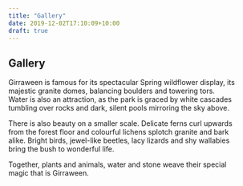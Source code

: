 ```yaml
---
title: "Gallery"
date: 2019-12-02T17:10:09+10:00
draft: true
---
```


<div class="container text">
<div class="centre" style="width: 90%;">

<h2>Gallery</h2>

<p>Girraween is famous for its spectacular Spring wildflower display, its majestic granite domes, balancing boulders and towering tors.  Water is also an attraction, as the park is graced by white cascades tumbling over rocks and dark, silent pools mirroring the sky above.</p>

<p>There is also beauty on a smaller scale.  Delicate ferns curl upwards from the forest floor and colourful lichens splotch granite and bark alike. Bright birds, jewel-like beetles, lacy lizards and shy wallabies bring the bush to wonderful life.</p>

<p>Together, plants and animals, water and stone weave their special magic that is Girraween.</p>





</div>
</div>
